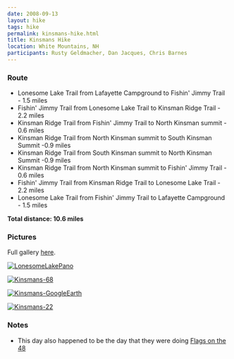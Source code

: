 ```yaml
---
date: 2008-09-13
layout: hike
tags: hike
permalink: kinsmans-hike.html
title: Kinsmans Hike
location: White Mountains, NH
participants: Rusty Geldmacher, Dan Jacques, Chris Barnes
---
```


### Route

  * Lonesome Lake Trail from Lafayette Campground to Fishin' Jimmy Trail - 1.5 miles
  * Fishin' Jimmy Trail from Lonesome Lake Trail to Kinsman Ridge Trail - 2.2 miles
  * Kinsman Ridge Trail from Fishin' Jimmy Trail to North Kinsman summit - 0.6 miles
  * Kinsman Ridge Trail from North Kinsman summit to South Kinsman Summit -0.9 miles
  * Kinsman Ridge Trail from South Kinsman summit to North Kinsman Summit -0.9 miles
  * Kinsman Ridge Trail from North Kinsman summit to Fishin' Jimmy Trail - 0.6 miles
  * Fishin' Jimmy Trail from Kinsman Ridge Trail to Lonesome Lake Trail - 2.2 miles
  * Lonesome Lake Trail from Fishin' Jimmy Trail to Lafayette Campground - 1.5 miles

**Total distance: 10.6 miles**

### Pictures

Full gallery [here](http://www.flickr.com/photos/geldmacher/sets/72157607336308025/).

[![LonesomeLakePano](http://farm4.static.flickr.com/3212/2864630350_6d2a459e4d.jpg)](http://www.flickr.com/photos/geldmacher/2864630350/)

[![Kinsmans-68](http://farm3.static.flickr.com/2341/2864627240_1d8e79e622.jpg)](http://www.flickr.com/photos/geldmacher/2864627240/)

[![Kinsmans-GoogleEarth](http://farm4.static.flickr.com/3021/2863787203_a66e88a9da.jpg)](http://www.flickr.com/photos/geldmacher/2863787203/)

[![Kinsmans-22](http://farm4.static.flickr.com/3072/2864623640_7baf76ee1d.jpg)](http://www.flickr.com/photos/geldmacher/2864623640/)

### Notes

  * This day also happened to be the day that they were doing [Flags on the 48](http://www.flagsonthe48.org/)
